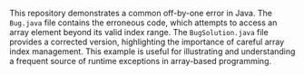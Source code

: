 This repository demonstrates a common off-by-one error in Java. The `Bug.java` file contains the erroneous code, which attempts to access an array element beyond its valid index range.  The `BugSolution.java` file provides a corrected version, highlighting the importance of careful array index management.  This example is useful for illustrating and understanding a frequent source of runtime exceptions in array-based programming.